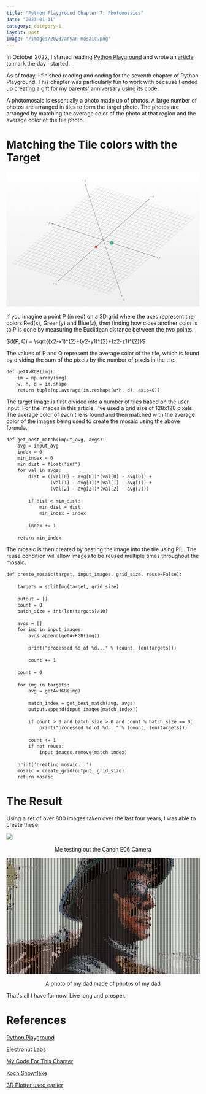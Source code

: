 ```yaml
---
title: "Python Playground Chapter 7: Photomosaics"
date: "2023-01-11"
category: category-1
layout: post
image: "/images/2023/aryan-mosaic.png"
---
```


In October 2022, I started reading [Python Playground](https://nostarch.com/pythonplayground) and wrote an [article](https://aryanaut.github.io/blog/starting-python-p/) to mark the day I started. 

As of today, I finished reading and coding for the seventh chapter of Python Playground. This chapter was particularly fun to work with because I ended up creating a gift for my parents' anniversary using its code.

A photomosaic is essentially a photo made up of photos. A large number of photos are arranged in tiles to form the target photo. The photos are arranged by matching the average color of the photo at that region and the average color of the tile photo. 

# Matching the Tile colors with the Target

<span class="image fit"><img src="/images/2023/3d-1.png"></span>

If you imagine a point P (in red) on a 3D grid where the axes represent the colors Red(x), Green(y) and Blue(z), then finding how close another color is to P is done by measuring the Euclidean distance between the two points. 

$d(P, Q) = \sqrt{(x2-x1)^{2}+(y2-y1)^{2}+(z2-z1)^{2}}$

The values of P and Q represent the average color of the tile, which is found by dividing the sum of the pixels by the number of pixels in the tile. 

```
def getAvRGB(img):
    im = np.array(img)
    w, h, d = im.shape
    return tuple(np.average(im.reshape(w*h, d), axis=0))
```

The target image is first divided into a number of tiles based on the user input. For the images in this article, I've used a grid size of 128x128 pixels. The average color of each tile is found and then matched with the average color of the images being used to create the mosaic using the above formula.

```
def get_best_match(input_avg, avgs):
    avg = input_avg
    index = 0
    min_index = 0
    min_dist = float("inf")
    for val in avgs:
        dist = ((val[0] - avg[0])*(val[0] - avg[0]) +
                (val[1] - avg[1])*(val[1] - avg[1]) +
                (val[2] - avg[2])*(val[2] - avg[2]))

        if dist < min_dist:
            min_dist = dist
            min_index = index

        index += 1

    return min_index
```

The mosaic is then created by pasting the image into the tile using PIL. The reuse condition will allow images to be reused multiple times throughout the mosaic. 

```
def create_mosaic(target, input_images, grid_size, reuse=False):

    targets = splitImg(target, grid_size)

    output = []
    count = 0
    batch_size = int(len(targets)/10)

    avgs = []
    for img in input_images:
        avgs.append(getAvRGB(img))

        print("processed %d of %d..." % (count, len(targets)))

        count += 1

    count = 0

    for img in targets:
        avg = getAvRGB(img)

        match_index = get_best_match(avg, avgs)
        output.append(input_images[match_index])

        if count > 0 and batch_size > 0 and count % batch_size == 0:
            print("processed %d of %d..." % (count, len(targets)))

        count += 1
        if not reuse:
            input_images.remove(match_index)

    print('creating mosaic...')
    mosaic = create_grid(output, grid_size)
    return mosaic
```

# The Result

Using a set of over 800 images taken over the last four years, I was able to create these:

<span class="image fit"><img src="/images/2023/aryan-mosaic.png"></span>

<p align="center">
Me testing out the Canon E06 Camera
</p>

<span class="image fit"><img src="/images/2023/appa-mosaic.png"></span>

<p align="center">
A photo of my dad made of photos of my dad
</p>

That's all I have for now. Live long and prosper.

# References

[Python Playground](https://nostarch.com/pythonplayground)

[Electronut Labs](https://electronut.in/)

[My Code For This Chapter](https://github.com/Aryanaut/pythonplaygroundproblems/tree/main/chapter_7)

[Koch Snowflake](https://mathworld.wolfram.com/KochSnowflake.html)

[3D Plotter used earlier](https://technology.cpm.org/general/3dgraph/)